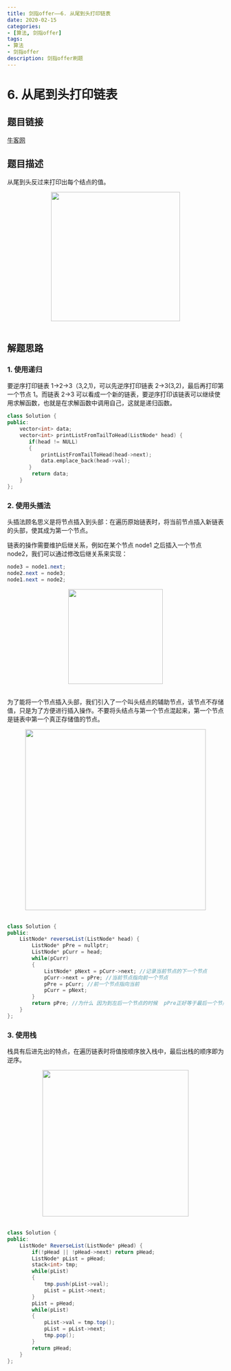 ```yaml
---
title: 剑指offer——6. 从尾到头打印链表
date: 2020-02-15 
categories:
- [算法, 剑指offer]
tags:
- 算法
- 剑指offer
description: 剑指offer刷题
---
```


# 6. 从尾到头打印链表

## 题目链接

[牛客网](https://www.nowcoder.com/practice/d0267f7f55b3412ba93bd35cfa8e8035?tpId=13&tqId=11156&tPage=1&rp=1&ru=/ta/coding-interviews&qru=/ta/coding-interviews/question-ranking&from=cyc_github)

## 题目描述

从尾到头反过来打印出每个结点的值。

<div align="center"> <img src="https://cs-notes-1256109796.cos.ap-guangzhou.myqcloud.com/f5792051-d9b2-4ca4-a234-a4a2de3d5a57.png" width="300px"> </div><br>

## 解题思路

### 1. 使用递归

要逆序打印链表 1->2->3（3,2,1)，可以先逆序打印链表 2->3(3,2)，最后再打印第一个节点 1。而链表 2->3 可以看成一个新的链表，要逆序打印该链表可以继续使用求解函数，也就是在求解函数中调用自己，这就是递归函数。

```c++
class Solution {
public:
    vector<int> data;
    vector<int> printListFromTailToHead(ListNode* head) {
       if(head != NULL)
       {
           printListFromTailToHead(head->next);
           data.emplace_back(head->val);
       }
        return data;
    }
};
```

### 2. 使用头插法

头插法顾名思义是将节点插入到头部：在遍历原始链表时，将当前节点插入新链表的头部，使其成为第一个节点。

链表的操作需要维护后继关系，例如在某个节点 node1 之后插入一个节点 node2，我们可以通过修改后继关系来实现：

```java
node3 = node1.next;
node2.next = node3;
node1.next = node2;
```

<div align="center"> <img src="https://cs-notes-1256109796.cos.ap-guangzhou.myqcloud.com/58c8e370-3bec-4c2b-bf17-c8d34345dd17.gif" width="220px"> </div><br>



为了能将一个节点插入头部，我们引入了一个叫头结点的辅助节点，该节点不存储值，只是为了方便进行插入操作。不要将头结点与第一个节点混起来，第一个节点是链表中第一个真正存储值的节点。

<div align="center"> <img src="https://cs-notes-1256109796.cos.ap-guangzhou.myqcloud.com/0dae7e93-cfd1-4bd3-97e8-325b032b716f-1572687622947.gif" width="420px"> </div><br>

```java
class Solution {
public:
    ListNode* reverseList(ListNode* head) {
        ListNode* pPre = nullptr;
        ListNode* pCurr = head;
        while(pCurr)
        {
            ListNode* pNext = pCurr->next; //记录当前节点的下一个节点
            pCurr->next = pPre; //当前节点指向前一个节点
            pPre = pCurr; //前一个节点指向当前
            pCurr = pNext;
        } 
        return pPre; //为什么 因为到左后一个节点的时候  pPre正好等于最后一个节点
    }
};
```

### 3. 使用栈

栈具有后进先出的特点，在遍历链表时将值按顺序放入栈中，最后出栈的顺序即为逆序。

<div align="center"> <img src="https://cs-notes-1256109796.cos.ap-guangzhou.myqcloud.com/9d1deeba-4ae1-41dc-98f4-47d85b9831bc.gif" width="340px"> </div><br>

```java
class Solution {
public:
    ListNode* ReverseList(ListNode* pHead) {
        if(!pHead || !pHead->next) return pHead;
        ListNode* pList = pHead;
        stack<int> tmp;
        while(pList)
        {
            tmp.push(pList->val);
            pList = pList->next;
        }
        pList = pHead;
        while(pList)
        {
            pList->val = tmp.top();
            pList = pList->next;
            tmp.pop();
        }
        return pHead;
    }
};
```





